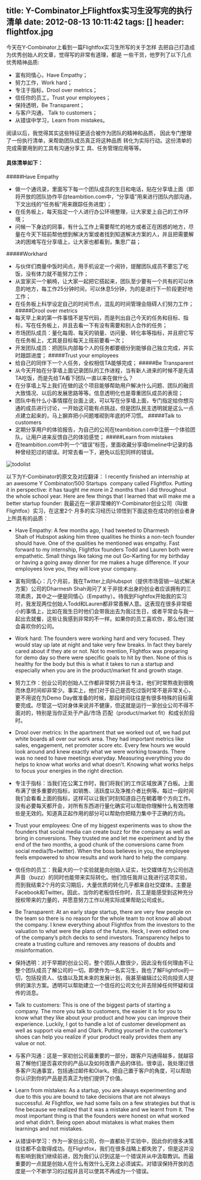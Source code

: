 title: Y-Combinator上Flightfox实习生没写完的执行清单
date: 2012-08-13 10:11:42
tags: []
header: flightfox.jpg
---
今天在Y-Combinator上看到一篇Flightfox实习生所写的关于怎样
去把自己打造成为优秀创始人的文章，觉得写的非常有道理，都是
一些干货，他罗列了以下几点优秀精神品质:

- 	富有同情心，Have Empathy；
- 	努力工作，Work hard；
- 	专注于指标，Drool over metrics；
- 	信任你的员工，Trust your employees；
- 	保持透明，Be Transparent；
- 	与客户沟通， Talk to customers；
- 	从错误中学习，Learn from mistakes。


阅读以后，我觉得其实这些特征更适合被作为团队的精神和品质，
因此专门整理了一份执行清单，来帮助团队成员真正将这种品质
转化为实际行动。这份清单的完成需要用到的工具有沟通分享工
具、任务管理应用等等。

#### 具体清单如下：

#####Have Empathy
- 	做一个通讯录，里面写下每一个团队成员的生日和电话，贴在分享墙上面（即将开放的团队协作平台teambition.com中，“分享墙”用来进行团队内部沟通，下文出线的“任务板”用来跟踪任务进度）；
- 	在任务板上，每天指定一个人进行办公环境整理，让大家爱上自己的工作环境；
- 	问候一下身边的同事，有什么工作上需要帮忙的地方或者正在困惑的地方，尽量在今天下班前帮他想到解决方案或者找到知道解决方案的人，并且把需要解决的困难写在分享墙上，让大家也都看到，集思广益；

#####Workhard
- 	与伙伴们商量中饭时间点，用手机设定一个闹铃，提醒团队成员不要忘了吃饭，没有体力就不能努力工作；
- 	从宜家买一个躺椅，让大家一起把它搭起来，团队至少要有一个共有的可以休息的地方，每工作25分钟时间，可以休息5分钟，为的是进行下一阶段更好地工作； 
- 	在任务板上科学设定自己的时间节点，混乱的时间管理会阻碍人们努力工作；
#####Drool over metrics
- 	每天早上来的第一件事情不是写代码，而是列出自己今天的任务和目标、指标，写在任务板上，并且去看一下有没有需要和别人合作的任务； 
- 	市场团队成员：量化每周、每天的销量、访问量、转化率等指标，并且把它写在任务板上，尤其是目标每天上班前要看一次； 
- 	开发团队成员：把团队内部每个人的任务都要细分到能够自己独立完成，并实时跟踪进度； 
#####Trust your employees
- 	给自己的同伴下一个人任务，全权相信TA能够完成；
#####Be Transparent
- 	从今天开始在分享墙上面记录团队的工作进程，当有新人进来的时候不是先请TA吃饭，而是先给TA看下团队一直以来在做什么？
- 	在分享墙上写上我们在做的这个项目能够帮助用户解决什么问题、团队的融资大致情况、以后的发展思路等等。信息透明化也是尊重团队成员的表现； 
- 	团队中有什么小事情摆在台面上说，可以写在分享墙上面，专门指定给你想沟通的成员进行讨论，一开始这可能有点挑战，但是团队民主透明就是这么一点点建立起来的，马上摒弃把小问题堆砌到年底的坏习惯。
#####Talk to customers
- 	定期分享用户的体验报告，为自己的公司在teambition.com中注册一个体验团队，让用户进来反馈自己的体验感觉；
#####Learn from mistakes
- 	在teambition.com中列一个“错误”标签，里面收藏分享墙timeline中记录的各种曾经犯过的错误。时常去看一下，避免以后犯同样的错误。

![](http://www.survivalofthelaziest.com/wp-content/uploads/2011/06/list.jpg "todolist")

以下为Y-Combinator的原文及对应翻译：
I recently finished an internship at an awesome Y Combinator/500 Startups 
company called Flightfox. Putting it in perspective: it has taught me more in
2 months than I did throughout the whole school year. Here are few things
that I learned that will make me a better startup founder:
我最近在一家非常棒的Y-Combinator创业公司（叫做Flightfox）实习，在这里2个
月多的实习经历让领悟到下面这些在成功的创业者身上所具有的品质：

- 	Have Empathy: A few months ago, I had tweeted to Dharmesh Shah of Hubspot asking him three qualities he thinks a non-tech founder should have. One of the qualities he mentioned was empathy. Fast forward to my internship, Flightfox founders Todd and Lauren both were empathetic. Small things like taking me out Go-Karting for my birthday or having a going away dinner for me makes a huge difference. If your employees love you, they will love your company.

- 	富有同情心：几个月前，我在Twitter上向Hubspot（提供市场营销一站式解决方案）公司的Dharmesh Shah询问了关于非技术出身的创业者应该拥有的三项素质，其中之一便是同情心（Empathy）。待我到Flightfox开始我的实习时，我发现两位创始人Todd和Lauren都非常善解人意。这表现在很多非常细小的事情上，比如在我生日时他们会带我出去为我过生日，或者平常会与我一起出去就餐，这些让我感到非常的不一样。如果你的员工喜欢你，那么他们就会喜欢你的公司。

- 	Work hard: The founders were working hard and very focused. They would stay up late at night and take very few breaks. In fact they barely cared about if they ate or not. Not to mention, Flightfox was preparing for demo day so there were specific goals to hit by then. None of this is healthy for the body but this is what it takes to run a startup and especially when you are in the product/market fit and growth stage.

- 	努力工作：创业公司的创始人工作都非常努力并且专注，他们时常熬夜到很晚而休息时间却非常少。事实上，他们对于自己是否吃过饭时常不是非常关心，更不用说在为Demo Day做准备的时候，那段时间往往是有很多特殊的目标需要完成。尽管这一切对身体来说并不健康，但这就是运行一家创业公司不得不面对的，特别是当你正处于产品/市场 匹配（product/market fit）和成长阶段时。

- 	Drool over metrics: In the apartment that we worked out of, we had put white boards all over our work area. They had important metrics like sales, engagement, net promoter score etc. Every few hours we would look around and knew exactly what we were working towards. There was no need to have meetings everyday. Measuring everything you do helps to know what works and what doesn’t. Knowing what works helps to focus your energies in the right direction.

- 	专注于指标：当我们在公寓工作时，我们将我们的工作区域放满了白板。上面布满了很多重要的指标，如销售、活跃度以及净推介者比例等。每过一段时间我们会看看上面的指标，这样可以让我们时刻知道自己在朝着哪个方向工作。没有必要每天都开会，对所有东西进行量化确实可以帮助你理解什么有效而哪些是无效的。知道真正起作用的部分可以帮助你把精力集中于正确的方向。

- 	Trust your employees: One of my biggest experiments was to show the founders that social media can create buzz for the company as well as bring in conversions. They trusted me and let me experiment and by the end of the two months, a good chunk of the conversions came from social media(fb+twitter). When the boss believes in you, the employee feels empowered to show results and work hard to help the company.

- 	信任你的员工：我最大的一个实验就是向创始人证实，社交媒体在为公司创造声音（buzz）的同时也能带来实际转化。他们信任我并让我进行这项实验，而到我结束2个月的实习期后，大量优质的转化几乎都来自社交媒体，主要是Facebook和Twitter。因此，当你的老板信任你时，员工是能感受到这种充分授权带来的力量的，并愿意努力工作以用实际成果帮助公司成长。

- 	Be Transparent: At an early stage startup, there are very few people on the team so there is no reason for the whole team to not know all about the company. I knew everything about Flightfox from the investors to the valuation to what were the plans of the future. Heck, I even edited one of the company’s pitch decks to send investors. Transparency helps to create a trusting culture and removes any reasons of doubts and misinformation.

- 	保持透明：对于早期的创业公司，整个团队人数很少，因此没有任何理由不让整个团队成员了解公司的一切。即使作为一名实习生，我也了解Flightfox的一切，包括投资人、估值以及其未来的发展计划，我甚至编辑过公司向投资人提供的演示方案。透明可以帮助建立一个信任的公司文化并去除掉任何怀疑和误传的消息。

- 	Talk to customers: This is one of the biggest parts of starting a company. The more you talk to customers, the easier it is for you to know what they like about your product and how you can improve their experience. Luckily, I got to handle a lot of customer development as well as support via email and Olark. Putting yourself in the customer’s shoes can help you realize if your product really provides them any value or not.

- 	与客户沟通：这是一家初创公司最重要的一部分，跟客户沟通得越多，就越容易了解他们是否喜欢你的产品以及如何改善产品的体验。很幸运，我处理过很多客户沟通事宜，包括通过邮件和Olark。把自己置于客户的角度，可以帮助你认识到你的产品是否真正为他们提供了价值。

- 	Learn from mistakes: As a startup, you are always experimenting and due to this you are bound to take decisions that are not always successful. At Flightfox, we had some fails on a few strategies but that is fine because we realized that it was a mistake and we learnt from it. The most important thing is that the founders were honest on what worked and what didn’t. Being open about mistakes is what makes them learnings and not mistakes.

- 	从错误中学习：作为一家创业公司，你一直都处于实验中，因此你的很多决策往往都不会取得成功。在Flightfox，我们在很多战略上都失败了，但是这并没有影响到我们继续前进，因为我们认识到这是一个错误并从中汲取教训。而最重要的一点就是创始人在什么有效什么无效上必须诚实。对错误保持开放的态度是一个不断学习的过程并且可以使其不再成为一个错误。
